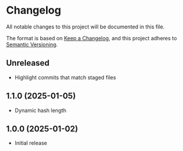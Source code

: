 # Changelog

All notable changes to this project will be documented in this file.

The format is based on [Keep a Changelog](https://keepachangelog.com/en/1.1.0/),
and this project adheres to [Semantic Versioning](https://semver.org/spec/v2.0.0.html).

## Unreleased

- Highlight commits that match staged files

## 1.1.0 (2025-01-05)

- Dynamic hash length

## 1.0.0 (2025-01-02)

- Initial release